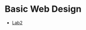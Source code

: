 <h1>Basic Web Design</h1>

<ul>
    <li><a href="Lab2/index.html" target="blank">Lab2</a></li>
</ul>